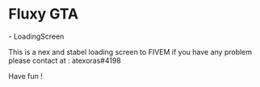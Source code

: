 <h1/>Fluxy GTA</h1> - LoadingScreen

This is a nex and stabel loading screen to FIVEM
if you have any problem please contact at : atexoras#4198

Have fun !
